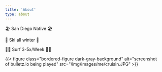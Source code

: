 ```yaml
---
title: 'About'
type: about
---
```

🏖️ San Diego Native 🏖️

🎿 Ski all winter 🎿

🏄‍♂️ Surf 3-5x/Week 🏄‍♂️

{{< figure class="bordered-figure dark-gray-background" alt="screenshot of bulletz.io being played" src="/img/images/me/cruisin.JPG" >}}
